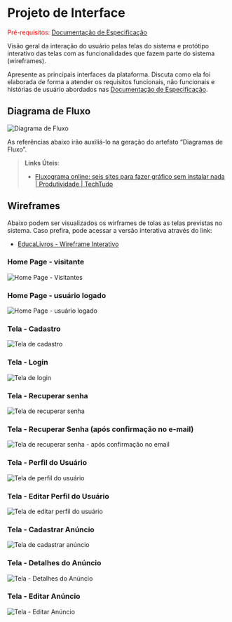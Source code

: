 
# Projeto de Interface

<span style="color:red">Pré-requisitos: <a href="2-Especificação do Projeto.md"> Documentação de Especificação</a></span>

Visão geral da interação do usuário pelas telas do sistema e protótipo interativo das telas com as funcionalidades que fazem parte do sistema (wireframes).

 Apresente as principais interfaces da plataforma. Discuta como ela foi elaborada de forma a atender os requisitos funcionais, não funcionais e histórias de usuário abordados nas <a href="2-Especificação do Projeto.md"> Documentação de Especificação</a>.

## Diagrama de Fluxo

![Diagrama de Fluxo](img/diagramaDeFluxo.png)

As referências abaixo irão auxiliá-lo na geração do artefato “Diagramas de Fluxo”.

> **Links Úteis**:
> - [Fluxograma online: seis sites para fazer gráfico sem instalar nada | Produtividade | TechTudo](https://www.techtudo.com.br/listas/2019/03/fluxograma-online-seis-sites-para-fazer-grafico-sem-instalar-nada.ghtml)

## Wireframes

Abaixo podem ser visualizados os wirframes de tolas as telas previstas no sistema. Caso prefira, pode acessar a versão interativa através do link:

- [EducaLivros - Wireframe Interativo](https://www.figma.com/proto/H3OU6AnfsqjSQkUY60Dpqp/EducaLivros-Wireframe?type=design&node-id=3-72&t=m96yDdyi525sNd5l-0&scaling=scale-down&page-id=0%3A1&starting-point-node-id=3%3A72)


### Home Page - visitante

![Home Page - Visitantes](img/wireframes/Home%20Page.png)

### Home Page - usuário logado

![Home Page - usuário logado](img/wireframes/Home%20-%20Logado.png)

### Tela - Cadastro

![Tela de cadastro](img/wireframes/Cadastro.png)

### Tela - Login

![Tela de login](img/wireframes/Login.png)

### Tela - Recuperar senha

![Tela de recuperar senha](img/wireframes/Recuperar%20senha.png)

### Tela - Recuperar Senha (após confirmação no e-mail)

![Tela de recuperar senha - após confirmação no email](img/wireframes/Recuperar%20senha%20-%20pós%20link.png)


### Tela - Perfil do Usuário

![Tela de perfil do usuário](img/wireframes/Perfil%20do%20Usuário.png)

### Tela - Editar Perfil do Usuário

![Tela de editar perfil do usuário](img/wireframes/Editar%20Perfil.png)

### Tela - Cadastrar Anúncio

![Tela de cadastrar anúncio](img/wireframes/Cadastrar%20Anuncio.png)

### Tela - Detalhes do Anúncio

![Tela - Detalhes do Anúncio](img/wireframes//Detalhes%20do%20anuncio.png)

### Tela - Editar Anúncio

![Tela - Editar Anúncio](img/wireframes/Editar%20Anuncio.png)


